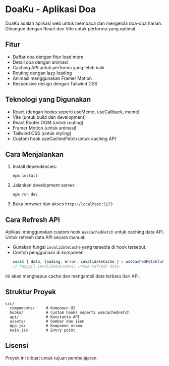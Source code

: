 # DoaKu - Aplikasi Doa

DoaKu adalah aplikasi web untuk membaca dan mengelola doa-doa harian. Dibangun dengan React dan Vite untuk performa yang optimal.

## Fitur

- Daftar doa dengan fitur load more
- Detail doa dengan animasi
- Caching API untuk performa yang lebih baik
- Routing dengan lazy loading
- Animasi menggunakan Framer Motion
- Responsive design dengan Tailwind CSS

## Teknologi yang Digunakan

- React (dengan hooks seperti useMemo, useCallback, memo)
- Vite (untuk build dan development)
- React Router DOM (untuk routing)
- Framer Motion (untuk animasi)
- Tailwind CSS (untuk styling)
- Custom hook useCachedFetch untuk caching API

## Cara Menjalankan

1. Install dependencies:

   ```
   npm install
   ```

2. Jalankan development server:

   ```
   npm run dev
   ```

3. Buka browser dan akses `http://localhost:5173`

## Cara Refresh API

Aplikasi menggunakan custom hook `useCachedFetch` untuk caching data API. Untuk refresh data API secara manual:

- Gunakan fungsi `invalidateCache` yang tersedia di hook tersebut.
- Contoh penggunaan di komponen:
  ```javascript
  const { data, loading, error, invalidateCache } = useCachedFetch(url);
  // Panggil invalidateCache() untuk refresh data
  ```

Ini akan menghapus cache dan mengambil data terbaru dari API.

## Struktur Proyek

```
src/
  components/     # Komponen UI
  hooks/          # Custom hooks seperti useCachedFetch
  api/            # Konstanta API
  assets/         # Gambar dan ikon
  App.jsx         # Komponen utama
  main.jsx        # Entry point
```

## Lisensi

Proyek ini dibuat untuk tujuan pembelajaran.
